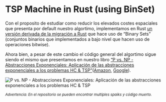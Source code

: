 # TSP Machine in Rust (using BinSet)  

Con el proposito de estudiar como reducir los elevados costes espaciales que presenta por default nuestro algortimo, implementamos en Rust [un versión derivada de la migración a Rust](https://github.com/ricardombiot/book-tsp-machine-rust) que hace uso de “Binary Sets” (conjuntos binarios que implementados a bajo nivel que hacen uso de operaciones bitwise). 

Ahora bien, a pesar de este cambio el código general del algortimo sigue siendo el mismo que presentamos en nuestro libro [“P vs. NP - Abstracciones Exponenciales: Aplicación de las abstracciones exponenciales a los problemas HC & TSP”](https://ricardombiot.com/libros/abstracciones_exponenciales/)([Amazon](https://amzn.to/3CvudQZ), [Google](https://play.google.com/store/books/details?id=GEmJEAAAQBAJ)). 


![P vs. NP - Abstracciones Exponenciales: Aplicación de las abstracciones exponenciales a los problemas HC & TSP](https://ricardombiot.com/static/abstracciones_exponenciales_frontcover_forweb.png)

<sub>*Advertencia: En el repositorio se pueden encontrar multiples spaiks y código muerto.*</sub>